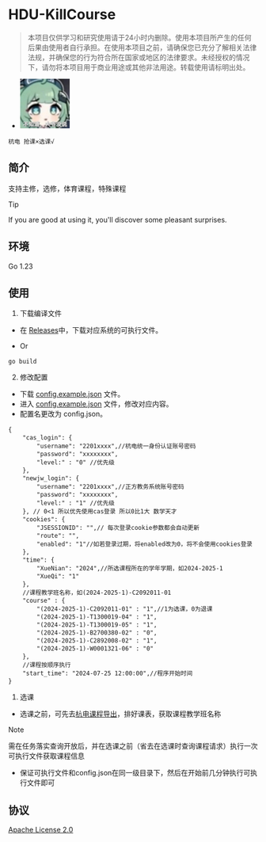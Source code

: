# HDU-KillCourse

>本项目仅供学习和研究使用请于24小时内删除。使用本项目所产生的任何后果由使用者自行承担。在使用本项目之前，请确保您已充分了解相关法律法规，并确保您的行为符合所在国家或地区的法律要求。未经授权的情况下，请勿将本项目用于商业用途或其他非法用途。转载使用请标明出处。

- <img src="./Doc/img/香草蛋糕.jpg" width="100" height="100" alt="huohuo">

`杭电 抢课×选课√`

## 简介

支持主修，选修，体育课程，特殊课程

> [!TIP]
>
> If you are good at using it, you'll discover some pleasant surprises.

## 环境

Go 1.23

## 使用

1. 下载编译文件

- 在 [Releases](https://github.com/cr4n5/HDU-KillCourse/releases)中，下载对应系统的可执行文件。

- Or

```shell
go build
```

2. 修改配置

- 下载 [config.example.json](./config.example.json) 文件。
- 进入 [config.example.json](./config.example.json) 文件，修改对应内容。
- 配置名更改为 config.json。

```
{
    "cas_login": {
        "username": "2201xxxx",//杭电统一身份认证账号密码
        "password": "xxxxxxxx",
        "level:" : "0" //优先级
    },
    "newjw_login": {
        "username": "2201xxxx",//正方教务系统账号密码
        "password": "xxxxxxxx",
        "level:" : "1" //优先级
    }, // 0<1 所以优先使用cas登录 所以0比1大 数学天才
    "cookies": {
        "JSESSIONID": "",// 每次登录cookie参数都会自动更新
        "route": "",
        "enabled": "1"//如若登录过期，将enabled改为0，将不会使用cookies登录
    },
    "time": {
        "XueNian": "2024",//所选课程所在的学年学期，如2024-2025-1
        "XueQi": "1"
    },
    //课程教学班名称，如(2024-2025-1)-C2092011-01
    "course" : {
        "(2024-2025-1)-C2092011-01" : "1",//1为选课，0为退课
        "(2024-2025-1)-T1300019-04" : "1",
        "(2024-2025-1)-T1300019-05" : "1",
        "(2024-2025-1)-B2700380-02" : "0",
        "(2024-2025-1)-C2892008-02" : "1",
        "(2024-2025-1)-W0001321-06" : "0"
    },
    //课程按顺序执行
    "start_time": "2024-07-25 12:00:00",//程序开始时间
}
```

1. 选课

- 选课之前，可先去<a href='https://github.com/cr4n5/HDU-course_list'>杭电课程导出</a>，排好课表，获取课程教学班名称

> [!NOTE]
>
> 需在任务落实查询开放后，并在选课之前（省去在选课时查询课程请求）执行一次可执行文件获取课程信息

- 保证可执行文件和config.json在同一级目录下，然后在开始前几分钟执行可执行文件即可

## 协议

[Apache License 2.0](./LICENSE)
